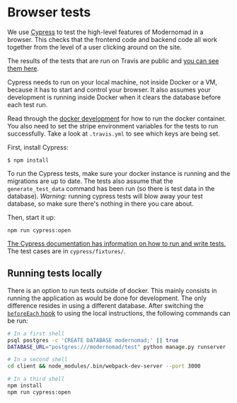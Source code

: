 # Browser tests

We use [Cypress](https://www.cypress.io/) to test the high-level features of Modernomad in a browser. This checks that the frontend code and backend code all work together from the level of a user clicking around on the site.

The results of the tests that are run on Travis are public and [you can see them here](https://dashboard.cypress.io/#/projects/3gfovh/runs).

Cypress needs to run on your local machine, not inside Docker or a VM, because it has to start and control your browser. It also assumes your development is running inside Docker when it clears the database before each test run.

Read through the [docker development][1] for how to run the docker container. You also need to set the stripe environment variables for the tests to run successfully. Take a look at `.travis.yml` to see which keys are being set.

First, install Cypress:

    $ npm install

To run the Cypress tests, make sure your docker instance is running and the migrations are up to date. The tests also assume that the `generate_test_data` command has been run (so there is test data in the database). *Warning:* running cypress tests will blow away your test database, so make sure there's nothing in there you care about.

Then, start it up:

    npm run cypress:open

[The Cypress documentation has information on how to run and write tests.](https://docs.cypress.io/) The test cases are in `cypress/fixtures/`.

## Running tests locally

There is an option to run tests outside of docker. This mainly consists in running the application as would be done for development. The only difference resides in using a different database. After switching the [`beforeEach` hook](../cypress/support/beforeEach.js) to using the local instructions, the following commands can be run:

```bash
# In a first shell
psql postgres -c 'CREATE DATABASE modernomad;' || true
DATABASE_URL="postgres:///modernomad/test" python manage.py runserver

# In a second shell
cd client && node_modules/.bin/webpack-dev-server --port 3000

# In a third shell
npm install
npm run cypress:open
```

[1]: docker-development-environment.md
